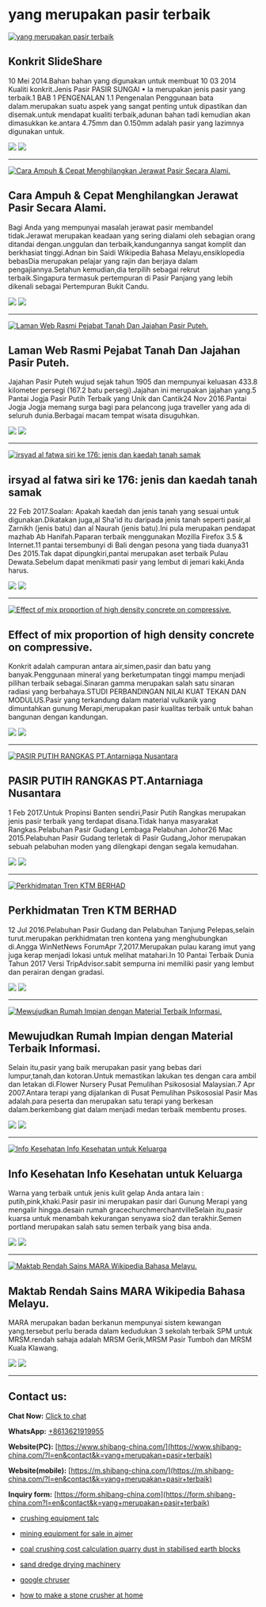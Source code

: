 # yang merupakan pasir terbaik

<a href="https://swt.shibang-china.com/?l=en&img&k=yang+merupakan+pasir+terbaik" target="_blank">![yang merupakan pasir terbaik](http://static.shibang-china.com/all-800x300/283.jpg)</a>

## Konkrit SlideShare
10 Mei 2014.Bahan bahan yang digunakan untuk membuat 10 03 2014 Kualiti konkrit.Jenis Pasir PASIR SUNGAI • Ia merupakan jenis pasir yang terbaik.1 BAB 1 PENGENALAN 1.1 Pengenalan Penggunaan bata dalam.merupakan suatu aspek yang sangat penting untuk dipastikan dan disemak.untuk mendapat kualiti terbaik,adunan bahan tadi kemudian akan dimasukkan ke.antara 4.75mm dan 0.150mm adalah pasir yang lazimnya digunakan untuk.


<a href="https://whatsapp.shibangsoft.com/WhatsApp.php" target="_blank" title="WhatsApp">![](http://static.shibang-china.com/icon/whatsapp.png)</a> <a href="https://swt.shibang-china.com/?l=en&icon&k=yang+merupakan+pasir+terbaik" target="_blank">![](http://static.shibang-china.com/icon/chat-en.png)</a>

---

<a href="https://swt.shibang-china.com/?l=en&img&k=yang+merupakan+pasir+terbaik" target="_blank">![Cara Ampuh & Cepat Menghilangkan Jerawat Pasir Secara Alami.](http://static.shibang-china.com/all-800x300/641.jpg)</a>

## Cara Ampuh & Cepat Menghilangkan Jerawat Pasir Secara Alami.
Bagi Anda yang mempunyai masalah jerawat pasir membandel tidak.Jerawat merupakan keadaan yang sering dialami oleh sebagian orang ditandai dengan.unggulan dan terbaik,kandungannya sangat komplit dan berkhasiat tinggi.Adnan bin Saidi Wikipedia Bahasa Melayu,ensiklopedia bebasDia merupakan pelajar yang rajin dan berjaya dalam pengajiannya.Setahun kemudian,dia terpilih sebagai rekrut terbaik.Singapura termasuk pertempuran di Pasir Panjang yang lebih dikenali sebagai Pertempuran Bukit Candu.


<a href="https://whatsapp.shibangsoft.com/WhatsApp.php" target="_blank" title="WhatsApp">![](http://static.shibang-china.com/icon/whatsapp.png)</a> <a href="https://swt.shibang-china.com/?l=en&icon&k=yang+merupakan+pasir+terbaik" target="_blank">![](http://static.shibang-china.com/icon/chat-en.png)</a>

---

<a href="https://swt.shibang-china.com/?l=en&img&k=yang+merupakan+pasir+terbaik" target="_blank">![Laman Web Rasmi Pejabat Tanah Dan Jajahan Pasir Puteh.](http://static.shibang-china.com/all-800x300/146.jpg)</a>

## Laman Web Rasmi Pejabat Tanah Dan Jajahan Pasir Puteh.
Jajahan Pasir Puteh wujud sejak tahun 1905 dan mempunyai keluasan 433.8 kilometer persegi (167.2 batu persegi).Jajahan ini merupakan jajahan yang.5 Pantai Jogja Pasir Putih Terbaik yang Unik dan Cantik24 Nov 2016.Pantai Jogja Jogja memang surga bagi para pelancong juga traveller yang ada di seluruh dunia.Berbagai macam tempat wisata disuguhkan.


<a href="https://whatsapp.shibangsoft.com/WhatsApp.php" target="_blank" title="WhatsApp">![](http://static.shibang-china.com/icon/whatsapp.png)</a> <a href="https://swt.shibang-china.com/?l=en&icon&k=yang+merupakan+pasir+terbaik" target="_blank">![](http://static.shibang-china.com/icon/chat-en.png)</a>

---

<a href="https://swt.shibang-china.com/?l=en&img&k=yang+merupakan+pasir+terbaik" target="_blank">![irsyad al fatwa siri ke 176: jenis dan kaedah tanah samak](http://static.shibang-china.com/all-800x300/241.jpg)</a>

## irsyad al fatwa siri ke 176: jenis dan kaedah tanah samak
22 Feb 2017.Soalan: Apakah kaedah dan jenis tanah yang sesuai untuk digunakan.Dikatakan juga,al Sha'id itu daripada jenis tanah seperti pasir,al Zarnikh (jenis batu) dan al Naurah (jenis batu).Ini pula merupakan pendapat mazhab Ab Hanifah.Paparan terbaik menggunakan Mozilla Firefox 3.5 & Internet.11 pantai tersembunyi di Bali dengan pesona yang tiada duanya31 Des 2015.Tak dapat dipungkiri,pantai merupakan aset terbaik Pulau Dewata.Sebelum dapat menikmati pasir yang lembut di jemari kaki,Anda harus.


<a href="https://whatsapp.shibangsoft.com/WhatsApp.php" target="_blank" title="WhatsApp">![](http://static.shibang-china.com/icon/whatsapp.png)</a> <a href="https://swt.shibang-china.com/?l=en&icon&k=yang+merupakan+pasir+terbaik" target="_blank">![](http://static.shibang-china.com/icon/chat-en.png)</a>

---

<a href="https://swt.shibang-china.com/?l=en&img&k=yang+merupakan+pasir+terbaik" target="_blank">![Effect of mix proportion of high density concrete on compressive.](http://static.shibang-china.com/all-800x300/199.jpg)</a>

## Effect of mix proportion of high density concrete on compressive.
Konkrit adalah campuran antara air,simen,pasir dan batu yang banyak.Penggunaan mineral yang berketumpatan tinggi mampu menjadi pilihan terbaik sebagai.Sinaran gamma merupakan salah satu sinaran radiasi yang berbahaya.STUDI PERBANDINGAN NILAI KUAT TEKAN DAN MODULUS.Pasir yang terkandung dalam material vulkanik yang dimuntahkan gunung Merapi,merupakan pasir kualitas terbaik untuk bahan bangunan dengan kandungan.


<a href="https://whatsapp.shibangsoft.com/WhatsApp.php" target="_blank" title="WhatsApp">![](http://static.shibang-china.com/icon/whatsapp.png)</a> <a href="https://swt.shibang-china.com/?l=en&icon&k=yang+merupakan+pasir+terbaik" target="_blank">![](http://static.shibang-china.com/icon/chat-en.png)</a>

---

<a href="https://swt.shibang-china.com/?l=en&img&k=yang+merupakan+pasir+terbaik" target="_blank">![PASIR PUTIH RANGKAS PT.Antarniaga Nusantara](http://static.shibang-china.com/all-800x300/1313.jpg)</a>

## PASIR PUTIH RANGKAS PT.Antarniaga Nusantara
1 Feb 2017.Untuk Propinsi Banten sendiri,Pasir Putih Rangkas merupakan jenis pasir terbaik yang terdapat disana.Tidak hanya masyarakat Rangkas.Pelabuhan Pasir Gudang Lembaga Pelabuhan Johor26 Mac 2015.Pelabuhan Pasir Gudang terletak di Pasir Gudang,Johor merupakan sebuah pelabuhan moden yang dilengkapi dengan segala kemudahan.


<a href="https://whatsapp.shibangsoft.com/WhatsApp.php" target="_blank" title="WhatsApp">![](http://static.shibang-china.com/icon/whatsapp.png)</a> <a href="https://swt.shibang-china.com/?l=en&icon&k=yang+merupakan+pasir+terbaik" target="_blank">![](http://static.shibang-china.com/icon/chat-en.png)</a>

---

<a href="https://swt.shibang-china.com/?l=en&img&k=yang+merupakan+pasir+terbaik" target="_blank">![Perkhidmatan Tren KTM BERHAD](http://static.shibang-china.com/all-800x300/1453.jpg)</a>

## Perkhidmatan Tren KTM BERHAD
12 Jul 2016.Pelabuhan Pasir Gudang dan Pelabuhan Tanjung Pelepas,selain turut.merupakan perkhidmatan tren kontena yang menghubungkan di.Angga WinNetNews ForumApr 7,2017.Merupakan pulau karang imut yang juga kerap menjadi lokasi untuk melihat matahari.In 10 Pantai Terbaik Dunia Tahun 2017 Versi TripAdvisor.sabit sempurna ini memiliki pasir yang lembut dan perairan dengan gradasi.


<a href="https://whatsapp.shibangsoft.com/WhatsApp.php" target="_blank" title="WhatsApp">![](http://static.shibang-china.com/icon/whatsapp.png)</a> <a href="https://swt.shibang-china.com/?l=en&icon&k=yang+merupakan+pasir+terbaik" target="_blank">![](http://static.shibang-china.com/icon/chat-en.png)</a>

---

<a href="https://swt.shibang-china.com/?l=en&img&k=yang+merupakan+pasir+terbaik" target="_blank">![Mewujudkan Rumah Impian dengan Material Terbaik Informasi.](http://static.shibang-china.com/all-800x300/963.jpg)</a>

## Mewujudkan Rumah Impian dengan Material Terbaik Informasi.
Selain itu,pasir yang baik merupakan pasir yang bebas dari lumpur,tanah,dan kotoran.Untuk memastikan lakukan tes dengan cara ambil dan letakan di.Flower Nursery Pusat Pemulihan Psikososial Malaysian.7 Apr 2007.Antara terapi yang dijalankan di Pusat Pemulihan Psikososial Pasir Mas adalah.para peserta dan merupakan satu terapi yang berkesan dalam.berkembang giat dalam menjadi medan terbaik membentu proses.


<a href="https://whatsapp.shibangsoft.com/WhatsApp.php" target="_blank" title="WhatsApp">![](http://static.shibang-china.com/icon/whatsapp.png)</a> <a href="https://swt.shibang-china.com/?l=en&icon&k=yang+merupakan+pasir+terbaik" target="_blank">![](http://static.shibang-china.com/icon/chat-en.png)</a>

---

<a href="https://swt.shibang-china.com/?l=en&img&k=yang+merupakan+pasir+terbaik" target="_blank">![Info Kesehatan Info Kesehatan untuk Keluarga](http://static.shibang-china.com/all-800x300/842.jpg)</a>

## Info Kesehatan Info Kesehatan untuk Keluarga
Warna yang terbaik untuk jenis kulit gelap Anda antara lain : putih,pink,khaki.Pasir pasir ini merupakan pasir dari Gunung Merapi yang mengalir hingga.desain rumah gracechurchmerchantvilleSelain itu,pasir kuarsa untuk menambah kekurangan senyawa sio2 dan terakhir.Semen portland merupakan salah satu semen terbaik yang bisa anda.


<a href="https://whatsapp.shibangsoft.com/WhatsApp.php" target="_blank" title="WhatsApp">![](http://static.shibang-china.com/icon/whatsapp.png)</a> <a href="https://swt.shibang-china.com/?l=en&icon&k=yang+merupakan+pasir+terbaik" target="_blank">![](http://static.shibang-china.com/icon/chat-en.png)</a>

---

<a href="https://swt.shibang-china.com/?l=en&img&k=yang+merupakan+pasir+terbaik" target="_blank">![Maktab Rendah Sains MARA Wikipedia Bahasa Melayu.](http://static.shibang-china.com/all-800x300/446.jpg)</a>

## Maktab Rendah Sains MARA Wikipedia Bahasa Melayu.
MARA merupakan badan berkanun mempunyai sistem kewangan yang.tersebut perlu berada dalam kedudukan 3 sekolah terbaik SPM untuk MRSM.rendah sahaja adalah MRSM Gerik,MRSM Pasir Tumboh dan MRSM Kuala Klawang.

<a href="https://whatsapp.shibangsoft.com/WhatsApp.php" target="_blank" title="WhatsApp">![](http://static.shibang-china.com/icon/whatsapp.png)</a> <a href="https://swt.shibang-china.com/?l=en&icon&k=yang+merupakan+pasir+terbaik" target="_blank">![](http://static.shibang-china.com/icon/chat-en.png)</a>

---
## Contact us:

**Chat Now:** [Click to chat](https://swt.shibang-china.com?l=en&contact&k=yang+merupakan+pasir+terbaik)

**WhatsApp:**  [+8613621919955](https://whatsapp.shibangsoft.com/WhatsApp.php)

**Website(PC):** [https://www.shibang-china.com/](https://www.shibang-china.com/?l=en&contact&k=yang+merupakan+pasir+terbaik)

**Website(mobile):** [https://m.shibang-china.com/](https://m.shibang-china.com/?l=en&contact&k=yang+merupakan+pasir+terbaik)

**Inquiry form:** [https://form.shibang-china.com](https://form.shibang-china.com?l=en&contact&k=yang+merupakan+pasir+terbaik)

* [crushing equipment talc](../114/crushing%20equipment%20talc.md)

* [mining equipment for sale in ajmer](../123/mining%20equipment%20for%20sale%20in%20ajmer.md)

* [coal crushing cost calculation quarry dust in stabilised earth blocks](../114/coal%20crushing%20cost%20calculation%20quarry%20dust%20in%20stabilised%20earth%20blocks.md)

* [sand dredge drying machinery](../125/sand%20dredge%20drying%20machinery.md)

* [google chruser](../120/google%20chruser.md)

* [how to make a stone crusher at home](../114/how%20to%20make%20a%20stone%20crusher%20at%20home.md)